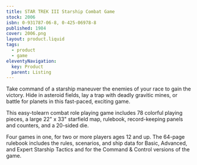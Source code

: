 ```yaml
---
title: STAR TREK III Starship Combat Game
stock: 2006
isbn: 0-931787-06-8, 0-425-06978-8
published: 1984
cover: 2006.png
layout: product.liquid
tags: 
  - product
  - game
eleventyNavigation:
  key: Product
  parent: Listing
---
```

Take command of a starship maneuver the enemies of your race to gain the victory. Hide in asteroid fields, lay a trap with deadly gravitic mines, or battle for planets in this fast-paced, exciting game. 

This easy-tolearn combat role playing game includes 78 colorful playing pieces, a large 22" x 33" starfield map, rulebook, record-keeping panels and counters, and a 20-sided die. 

Four games in one, for two or more players ages 12 and up. The 64-page rulebook includes the rules, scenarios, and ship data for Basic, Advanced, and Expert Starship Tactics and for the Command & Control versions of the game.